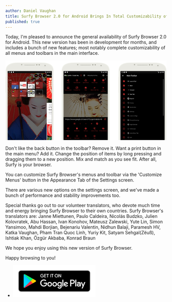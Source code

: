 ```yaml
---
author: Daniel Vaughan
title: Surfy Browser 2.0 for Android Brings In Total Customizability of Menus and Toolbars
published: true
---
```


Today, I'm pleased to announce the general availability of Surfy Browser 2.0 for Android.
This new version has been in development for months, and includes a bunch of new features; 
most notably complete customizability of all menus and toolbars in the main interface. 

![Surfy Browser](/Blog/Images/PostImages/2017-09-20-SurfyV2/MainImage.png)

Don't like the back button in the toolbar? Remove it. Want a print button in the main menu? Add it. Change the position of items by long pressing and dragging them to a new position.
Mix and match as you see fit. After all, Surfy is your browser.

You can customize Surfy Browser's menus and toolbar via the 'Customize Menus' button in the Appearance Tab of the Settings screen.

There are various new options on the settings screen, and we've made a bunch of performance and stability improvements too.

Special thanks go out to our volunteer translators, who devote much time and energy bringing Surfy Browser to their own countries. 
Surfy Browser's translators are:
 Janne Miettunen, Paulo Caldeira, Nicol&#225;s Budzko, Julien Kolovratek, Abu Hassan, Ivan Konohov, Mateusz Zalewski, Yute Lin, Simon Yansimoo, Mahdi Borjian, Bejenariu Valentin, Nidhun Balaji, Paramesh HV, Katka Vaughan, Pham Tran Quoc Linh, Yuriy Kit, Satyam Sehgal(Z&#235;u&#223;), Ishtiak Khan, &#214;zg&#252;r Akbaba, Konrad Braun
 
 We hope you enjoy using this new version of Surfy Browser.

 Happy browsing to you!


 <ul class="list-inline intro-social-buttons">
	<li>
		<a target="_blank" href='https://play.google.com/store/apps/details?id=com.outcoder.browser'>
			<img alt='Get it on Google Play' width="258px" src='/apps/surfy/img/google-play-badge.png' />
		</a>						
	</li>
</ul>
